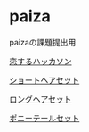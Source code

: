 # paiza
paizaの課題提出用

[恋するハッカソン](https://paiza.jp/poh/hatsukoi/mypage)

[ショートヘアセット](https://github.com/itc-n23019/paiza/blob/main/syo-tohea.py)

[ロングヘアセット](https://github.com/itc-n23019/paiza/blob/main/ronguhea.py)

[ポニーテールセット](https://github.com/itc-n23019/paiza/blob/main/poni-te-ru.py)
